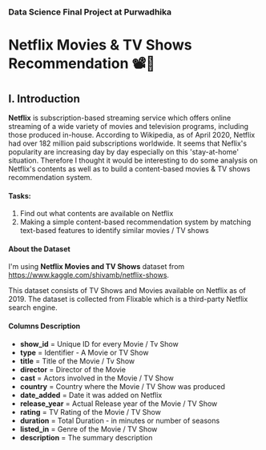 ### Data Science Final Project at Purwadhika
# Netflix Movies & TV Shows Recommendation 📽️🍿

## __I. Introduction__

__Netflix__ is subscription-based streaming service which offers online streaming of a wide variety of movies and television programs, including those produced in-house. According to Wikipedia, as of April 2020, Netflix had over 182 million paid subscriptions worldwide. It seems that Neflix's popularity are increasing day by day especially on this 'stay-at-home' situation. Therefore I thought it would be interesting to do some analysis on Netflix's contents as well as to build a content-based movies & TV shows recommendation system.

#### __Tasks:__

1. Find out what contents are available on Netflix
2. Making a simple content-based recommendation system by matching text-based features to identify similar movies / TV shows

#### __About the Dataset__

I'm using __Netflix Movies and TV Shows__ dataset from https://www.kaggle.com/shivamb/netflix-shows.

This dataset consists of TV Shows and Movies available on Netflix as of 2019. The dataset is collected from Flixable which is a third-party Netflix search engine.

#### __Columns Description__

- __show_id__ = Unique ID for every Movie / Tv Show
- __type__ = Identifier - A Movie or TV Show
- __title__ = Title of the Movie / Tv Show
- __director__ = Director of the Movie
- __cast__ = Actors involved in the Movie / TV Show
- __country__ = Country where the Movie / TV Show was produced
- __date_added__ = Date it was added on Netflix
- __release_year__ = Actual Release year of the Movie / TV Show
- __rating__ = TV Rating of the Movie / TV Show
- __duration__ = Total Duration - in minutes or number of seasons
- __listed_in__ = Genre of the Movie / TV Show
- __description__ = The summary description
